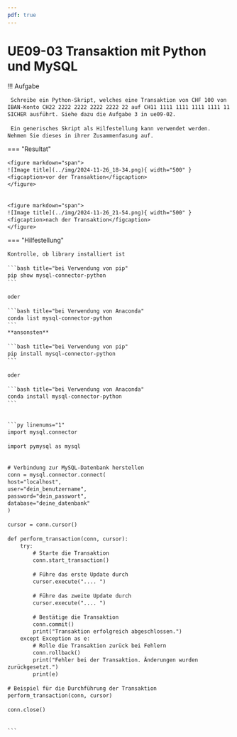 ```yaml
---
pdf: true
---
```


# UE09-03 Transaktion mit Python und MySQL



!!! Aufgabe

     Schreibe ein Python-Skript, welches eine Transaktion von CHF 100 von IBAN-Konto CH22 2222 2222 2222 2222 22 auf CH11 1111 1111 1111 1111 11 SICHER ausführt. Siehe dazu die Aufgabe 3 in ue09-02.

     Ein generisches Skript als Hilfestellung kann verwendet werden. Nehmen Sie dieses in ihrer Zusammenfasung auf.


=== "Resultat"
    

    <figure markdown="span">
    ![Image title](../img/2024-11-26_18-34.png){ width="500" }
    <figcaption>vor der Transaktion</figcaption>
    </figure>
    
    
    <figure markdown="span">
    ![Image title](../img/2024-11-26_21-54.png){ width="500" }
    <figcaption>nach der Transaktion</figcaption>
    </figure>

    
    
=== "Hilfestellung"
    
    Kontrolle, ob library installiert ist
    
    ```bash title="bei Verwendung von pip"
    pip show mysql-connector-python
    ```

    oder

    ```bash title="bei Verwendung von Anaconda"
    conda list mysql-connector-python
    ```
    **ansonsten**

    ```bash title="bei Verwendung von pip"
    pip install mysql-connector-python
    ```

    oder 

    ```bash title="bei Verwendung von Anaconda"
    conda install mysql-connector-python
    ```


    ```py linenums="1"
    import mysql.connector

    import pymysql as mysql


    # Verbindung zur MySQL-Datenbank herstellen
    conn = mysql.connector.connect(
    host="localhost",
    user="dein_benutzername",
    password="dein_passwort",
    database="deine_datenbank"
    )

    cursor = conn.cursor()

    def perform_transaction(conn, cursor):
        try:
            # Starte die Transaktion
            conn.start_transaction()
    
            # Führe das erste Update durch
            cursor.execute(".... ")
    
            # Führe das zweite Update durch
            cursor.execute(".... ")
    
            # Bestätige die Transaktion
            conn.commit()
            print("Transaktion erfolgreich abgeschlossen.")
        except Exception as e:
            # Rolle die Transaktion zurück bei Fehlern
            conn.rollback()
            print("Fehler bei der Transaktion. Änderungen wurden zurückgesetzt.")
            print(e)
    
    # Beispiel für die Durchführung der Transaktion
    perform_transaction(conn, cursor)
    
    conn.close()


    ```